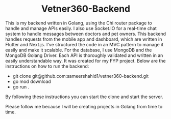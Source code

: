<h1 align="center">Vetner360-Backend</h1>
<p> 
   This is my backend written in Golang, using the Chi router package to handle 
   and manage APIs easily. I also use Socket.IO for a real-time chat system to 
   handle messages between doctors and pet owners. This backend handles requests 
   from the mobile app and dashboard, which are written in Flutter and Next.js. 
   I've structured the code in an MVC pattern to manage it easily and make it 
   scalable. For the database, I use MongoDB and the MongoDB Golang Driver. 
   Each API is thoroughly validated and written in an easily understandable way.
   It was created for my FYP project.
   Below are the instructions on how to run the backend:
</p>
<ul>
  <li>git clone git@github.com:sameershahid1/vetner360-backend.git</li>
  <li>go mod download</li>
  <li>go run .</li>
</ul>
<p>By following these instructions you can start the clone and start the server.</p>
<p>Please follow me because I will be creating projects in Golang from time to time.</p>
